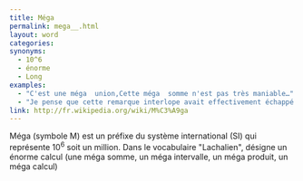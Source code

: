 ```yaml
---
title: Méga  
permalink: mega__.html
layout: word
categories:
synonyms:
  - 10^6
  - énorme
  - Long
examples:
  - "C'est une méga  union,Cette méga  somme n'est pas très maniable…"
  - "Je pense que cette remarque interlope avait effectivement échappé de ma bouche devant une assistance en liesse,toujours en proie à quelque boutade amphibologique.Mais, ce n'est pas à vous que je vais l'apprendre, \"verba volant scripta manent\"… Étant donné le contexte socio-politique de cette méga-pantalonnade, il me semble fort raisonnable de s'en tenir aux écrits actuels…"
link: http://fr.wikipedia.org/wiki/M%C3%A9ga
---
```


Méga  (symbole M) est un préfixe du système international (SI) qui représente 10<sup>6</sup> soit un million.
Dans le vocabulaire "Lachalien", désigne un énorme calcul (une méga  somme, un méga  intervalle, un méga  produit, un méga  calcul)

